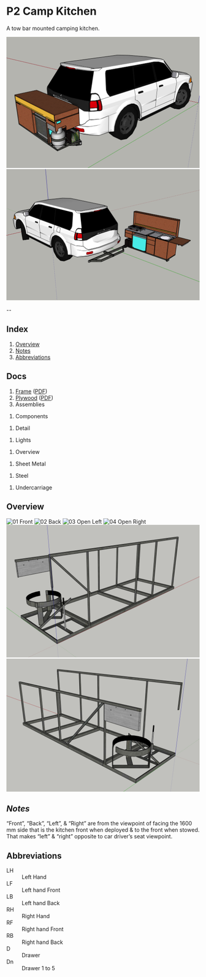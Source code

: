 # P2 Camp Kitchen

A tow bar mounted camping kitchen.

![Kitchen on Challenger 1](Kitchen-on-Challenger-1.png)
![Kitchen on Challenger 2](Kitchen-on-Challenger-2.png)

--
## Index

1. [Overview](#overview)
2. [Notes](#notes)
3. [Abbreviations](#abbreviations)

## Docs

1. [Frame](docs/_PDF/Frame.md) ([PDF](docs/Frame.pdf))
1. [Plywood](docs/_PDF/Plywood.md) ([PDF](docs/Plywood.pdf))
1. Assemblies
<!--1. [Assemblies](docs/_PDF/Assemblies.md) ([PDF](docs/Assemblies.pdf))-->
1. Components
<!--1. [Components](docs/_PDF/Components.md) ([PDF](docs/Components.pdf))-->
1. Detail
<!--1. [Detail](docs/_PDF/Detail.md) ([PDF](docs/Detail.pdf))-->
1. Lights
<!--1. [Lights](docs/_PDF/Lights.md) ([PDF](docs/Lights.pdf))-->
1. Overview
<!--1. [Overview](docs/_PDF/Overview.md) ([PDF](docs/Overview.pdf))-->
1. Sheet Metal
<!--1. [Sheet Metal](docs/_PDF/Sheet-Metal.md) ([PDF](docs/Sheet-Metal.pdf))-->
1. Steel
<!--1. [Steel](docs/_PDF/Steel.md) ([PDF](docs/Steel.pdf))-->
1. Undercarriage
<!--1. [Undercarriage](docs/_PDF/Undercarriage.md) ([PDF](docs/Undercarriage.pdf))-->

## Overview

![01 Front](docs/Overview/01-Front.png)
![02 Back](docs/Overview/02-Back.png)
![03 Open Left](docs/Overview/03-Open-Left.png)
![04 Open Right](docs/Overview/04-Open-Right.png)
![05 Frame Front](docs/Overview/05-Frame-Front.png)
![06 Frame Back](docs/Overview/06-Frame-Back.png)

## *Notes*

“Front”, “Back”, “Left”, & “Right” are from the viewpoint of facing the 1600 mm side that is the kitchen front when deployed & to the front when stowed. That makes “left” & “right” opposite to car driver’s seat viewpoint.

## Abbreviations

<dl>
	<dt>LH</dt><dd>Left Hand</dd>
	<dt>LF</dt><dd>Left hand Front</dd>
	<dt>LB</dt><dd>Left hand Back</dd>
	<dt>RH</dt><dd>Right Hand</dd>
	<dt>RF</dt><dd>Right hand Front</dd>
	<dt>RB</dt><dd>Right hand Back</dd>
	<dt>D</dt><dd>Drawer</dd>
	<dt>Dn</dt><dd>Drawer 1 to 5</dd>
</dl>


